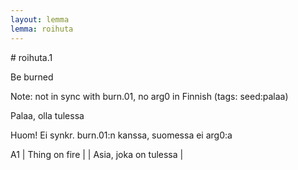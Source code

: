 ```yaml
---
layout: lemma
lemma: roihuta
---
```


<div class="sense">
# <span class="sensename">roihuta.1</span>

<span class="description">Be burned</span>

Note: not in sync with burn.01, no arg0 in Finnish (tags: seed:palaa)

<span class="description">Palaa, olla tulessa</span>

Huom! Ei synkr. burn.01:n kanssa, suomessa ei arg0:a

A1 | Thing on fire |   | Asia, joka on tulessa |  

</div>

